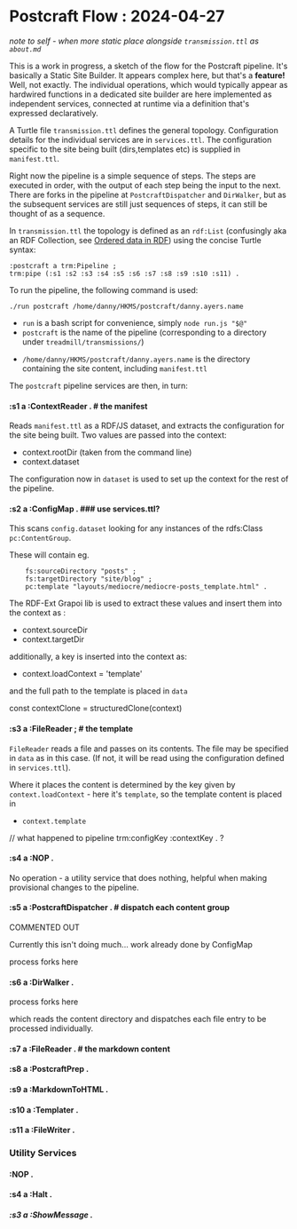 # Postcraft Flow : 2024-04-27

_note to self - when more static place alongside `transmission.ttl` as `about.md`_

This is a work in progress, a sketch of the flow for the Postcraft pipeline. It's basically a Static Site Builder. It appears complex here, but that's a **feature!** Well, not exactly. The individual operations, which would typically appear as hardwired functions in a dedicated site builder are here implemented as independent services, connected at runtime via a definition that's expressed declaratively.

A Turtle file `transmission.ttl` defines the general topology. Configuration details for the individual services are in `services.ttl`. The configuration specific to the site being built (dirs,templates etc) is supplied in `manifest.ttl`.

Right now the pipeline is a simple sequence of steps. The steps are executed in order, with the output of each step being the input to the next. There are forks in the pipeline at `PostcraftDispatcher` and `DirWalker`, but as the subsequent services are still just sequences of steps, it can still be thought of as a sequence.

In `transmission.ttl` the topology is defined as an `rdf:List` (confusingly aka an RDF Collection, see [Ordered data in RDF](https://ontola.io/blog/ordered-data-in-rdf)) using the concise Turtle syntax:

```
:postcraft a trm:Pipeline ;
trm:pipe (:s1 :s2 :s3 :s4 :s5 :s6 :s7 :s8 :s9 :s10 :s11) .
```

To run the pipeline, the following command is used:

```
./run postcraft /home/danny/HKMS/postcraft/danny.ayers.name
```

- `run` is a bash script for convenience, simply `node run.js "$@"`
- `postcraft` is the name of the pipeline (corresponding to a directory under `treadmill/transmissions/`)

* `/home/danny/HKMS/postcraft/danny.ayers.name` is the directory containing the site content, including `manifest.ttl`

The `postcraft` pipeline services are then, in turn:

#### :s1 a :ContextReader . # the manifest

Reads `manifest.ttl` as a RDF/JS dataset, and extracts the configuration for the site being built.
Two values are passed into the context:

- context.rootDir (taken from the command line)
- context.dataset

The configuration now in `dataset` is used to set up the context for the rest of the pipeline.

#### :s2 a :ConfigMap . ### use services.ttl?

This scans `config.dataset` looking for any instances of the rdfs:Class `pc:ContentGroup`.

These will contain eg.

```
    fs:sourceDirectory "posts" ;
    fs:targetDirectory "site/blog" ;
    pc:template "layouts/mediocre/mediocre-posts_template.html" .
```

The RDF-Ext Grapoi lib is used to extract these values and insert them into the context as :

- context.sourceDir
- context.targetDir

additionally, a key is inserted into the context as:

- context.loadContext = 'template'

and the full path to the template is placed in `data`

const contextClone = structuredClone(context)

#### :s3 a :FileReader ; # the template

`FileReader` reads a file and passes on its contents. The file may be specified in `data` as in this case. (If not, it will be read using the configuration defined in `services.ttl`).

Where it places the content is determined by the key given by `context.loadContext` - here it's `template`, so the template content is placed in

- `context.template`

// what happened to pipeline trm:configKey :contextKey . ?

#### :s4 a :NOP .

No operation - a utility service that does nothing, helpful when making provisional changes to the pipeline.

#### :s5 a :PostcraftDispatcher . # dispatch each content group

COMMENTED OUT

Currently this isn't doing much... work already done by ConfigMap

process forks here

#### :s6 a :DirWalker .

process forks here

which reads the content directory and dispatches each file entry to be processed individually.

#### :s7 a :FileReader . # the markdown content

#### :s8 a :PostcraftPrep .

#### :s9 a :MarkdownToHTML .

#### :s10 a :Templater .

#### :s11 a :FileWriter .

### Utility Services

#### :NOP .

#### :s4 a :Halt .

##### :s3 a :ShowMessage .

